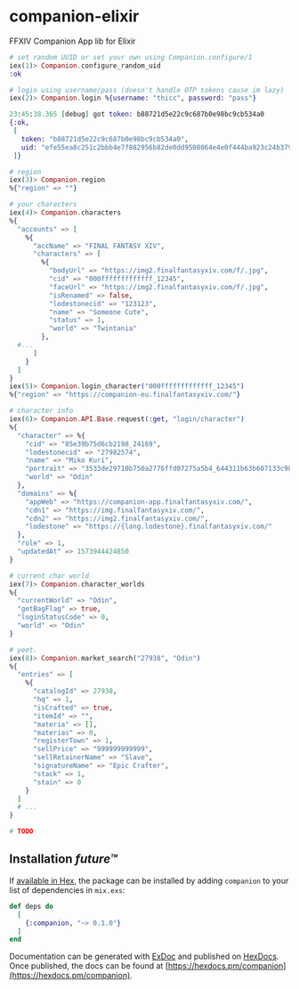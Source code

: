 # companion-elixir

FFXIV Companion App lib for Elixir

```elixir
# set random UUID or set your own using Companion.configure/1
iex(1)> Companion.configure_random_uid
:ok

# login using username/pass (doesn't handle OTP tokens cause im lazy)
iex(2)> Companion.login %{username: "thicc", password: "pass"}

23:45:38.365 [debug] got token: b88721d5e22c9c687b0e98bc9cb534a0
{:ok,
 [
   token: "b88721d5e22c9c687b0e98bc9cb534a0",
   uid: "efe55ea8c251c2bbb4e7f882956b82de0dd9508064e4e0f444ba923c24b3793265c24cc19d0c7cbf81051cba3bc1acb121fc80dba3112149363eb7df2f667df1cf8e7e4eab6afa47c0c9f890a1aed981fcdd3ab5462e188fe511a25cd793b605a9fcc308170d7bcaf486c696d57d413d021be2180fc99eb9f20f2f0e9400e335"
 ]}

# region
iex(3)> Companion.region
%{"region" => ""}

# your characters
iex(4)> Companion.characters
%{
  "accounts" => [
    %{
      "accName" => "FINAL FANTASY XIV",
      "characters" => [
        %{
          "bodyUrl" => "https://img2.finalfantasyxiv.com/f/.jpg",
          "cid" => "000fffffffffffff_12345",
          "faceUrl" => "https://img2.finalfantasyxiv.com/f/.jpg",
          "isRenamed" => false,
          "lodestonecid" => "123123",
          "name" => "Someone Cute",
          "status" => 1,
          "world" => "Twintania"
        },
  #...
      ]
    }
  ]
}
iex(5)> Companion.login_character("000fffffffffffff_12345")
%{"region" => "https://companion-eu.finalfantasyxiv.com/"}

# character info
iex(6)> Companion.API.Base.request(:get, "login/character")
%{
  "character" => %{
    "cid" => "85e39b75d6cb2198_24169",
    "lodestonecid" => "27982574",
    "name" => "Miko Kuri",
    "portrait" => "3533de29710b750a2776ffd07275a5b4_644311b63b607133c989d7c1188467da",
    "world" => "Odin"
  },
  "domains" => %{
    "appWeb" => "https://companion-app.finalfantasyxiv.com/",
    "cdn1" => "https://img.finalfantasyxiv.com/",
    "cdn2" => "https://img2.finalfantasyxiv.com/",
    "lodestone" => "https://{lang.lodestone}.finalfantasyxiv.com/"
  },
  "role" => 1,
  "updatedAt" => 1573944424850
}

# current char world
iex(7)> Companion.character_worlds
%{
  "currentWorld" => "Odin",
  "getBagFlag" => true,
  "loginStatusCode" => 0,
  "world" => "Odin"
}

# yeet.
iex(8)> Companion.market_search("27938", "Odin")
%{
  "entries" => [
    %{
      "catalogId" => 27938,
      "hq" => 1,
      "isCrafted" => true,
      "itemId" => "",
      "materia" => [],
      "materias" => 0,
      "registerTown" => 1,
      "sellPrice" => "999999999999",
      "sellRetainerName" => "Slave",
      "signatureName" => "Epic Crafter",
      "stack" => 1,
      "stain" => 0
    }
  ]
  # ...
}

# TODO
```

## Installation *future™*

If [available in Hex](https://hex.pm/docs/publish), the package can be installed
by adding `companion` to your list of dependencies in `mix.exs`:

```elixir
def deps do
  [
    {:companion, "~> 0.1.0"}
  ]
end
```

Documentation can be generated with [ExDoc](https://github.com/elixir-lang/ex_doc)
and published on [HexDocs](https://hexdocs.pm). Once published, the docs can
be found at [https://hexdocs.pm/companion](https://hexdocs.pm/companion).

